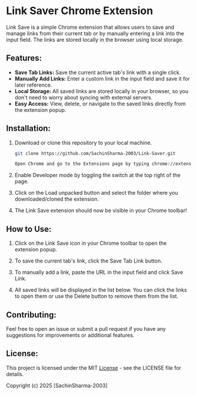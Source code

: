 # Link Saver Chrome Extension

Link Save is a simple Chrome extension that allows users to save and manage links from their current tab or by manually entering a link into the input field. The links are stored locally in the browser using local storage.

## Features:

- **Save Tab Links:**  Save the current active tab's link with a single click.
- **Manually Add Links:**  Enter a custom link in the input field and save it for later reference.
- **Local Storage:**  All saved links are stored locally in your browser, so you don't need to worry about syncing with external servers.
- **Easy Access:**  View, delete, or navigate to the saved links directly from the extension popup.

## Installation:

1. Download or clone this repository to your local machine.
   ```bash
   git clone https://github.com/SachinSharma-2003/Link-Saver.git

   Open Chrome and go to the Extensions page by typing chrome://extensions/ in the address bar.

2. Enable Developer mode by toggling the switch at the top right of the page.

3. Click on the Load unpacked button and select the folder where you downloaded/cloned the extension.

4. The Link Save extension should now be visible in your Chrome toolbar!

## How to Use:

1. Click on the Link Save icon in your Chrome toolbar to open the extension popup.
  
2. To save the current tab's link, click the Save Tab Link button.

3. To manually add a link, paste the URL in the input field and click Save Link.
   
4. All saved links will be displayed in the list below. You can click the links to open them or use the Delete button to remove them from the list.
   
## Contributing:

Feel free to open an issue or submit a pull request if you have any suggestions for improvements or additional features.

## License:

This project is licensed under the MIT <a href="licence.txt">License</a> - see the LICENSE file for details.

Copyright (c) 2025 [SachinSharma-2003]








